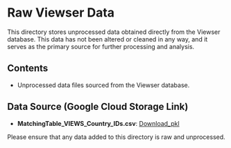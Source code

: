 # Raw Viewser Data

This directory stores unprocessed data obtained directly from the Viewser database. This data has not been altered or cleaned in any way, and it serves as the primary source for further processing and analysis.

## Contents
- Unprocessed data files sourced from the Viewser database.

## Data Source (Google Cloud Storage Link) 
- **MatchingTable_VIEWS_Country_IDs.csv**: [Download_pkl](https://storage.googleapis.com/views-fao_bucket_01/data/raw_viewser/full_base_01_viewser_df.pkl)


Please ensure that any data added to this directory is raw and unprocessed.
